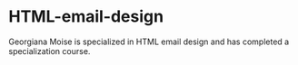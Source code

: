 # HTML-email-design
Georgiana Moise is specialized in HTML email design and has completed a specialization course.
